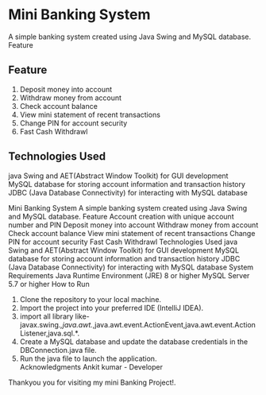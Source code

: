 # Mini Banking System
A simple banking system created using Java Swing and MySQL database.
Feature
## Feature
1. Deposit money into account
2. Withdraw money from account
3. Check account balance
4. View mini statement of recent transactions
5. Change PIN for account security
6.  Fast Cash Withdrawl
## Technologies Used
 java Swing and AET(Abstract Window Toolkit) for GUI development  
 MySQL database for storing account information and transaction history  
 JDBC (Java Database Connectivity) for interacting with MySQL database
   




Mini Banking System
A simple banking system created using Java Swing and MySQL database.
Feature
Account creation with unique account number and PIN
 Deposit money into account
 Withdraw money from account
 Check account balance
 View mini statement of recent transactions
 Change PIN for account security
 Fast Cash Withdrawl
Technologies Used
 java Swing and AET(Abstract Window Toolkit) for GUI development
 MySQL database for storing account information and transaction history
 JDBC (Java Database Connectivity) for interacting with MySQL database
 System Requirements
 Java Runtime Environment (JRE) 8 or higher
 MySQL Server 5.7 or higher
How to Run
1. Clone the repository to your local machine.
2. Import the project into your preferred IDE (IntelliJ IDEA).
3. import all library like- javax.swing.*,java.awt.*,java.awt.event.ActionEvent,java.awt.event.ActionListener,java.sql.*.
4. Create a MySQL database and update the database credentials in the DBConnection.java file.
5. Run the java file to launch the application.   
Acknowledgments
Ankit kumar - Developer

Thankyou you for visiting my mini Banking Project!. 
